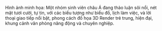 Hình ảnh minh họa: Một nhóm sinh viên châu Á đang thảo luận sôi nổi, nét mặt tươi cười, tự tin, với các biểu tượng như biểu đồ, lịch làm việc, và lời thoại giao tiếp nổi bật, phong cách đồ họa 3D Render trẻ trung, hiện đại, khung cảnh văn phòng năng động và chuyên nghiệp.